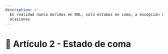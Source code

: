 ```yaml
---
description: >-
  En realidad nunca morimos en ROL, solo estamos en coma, a excepción de ciertas
  ocasiones
---
```


# 📙 Artículo 2 - Estado de coma

